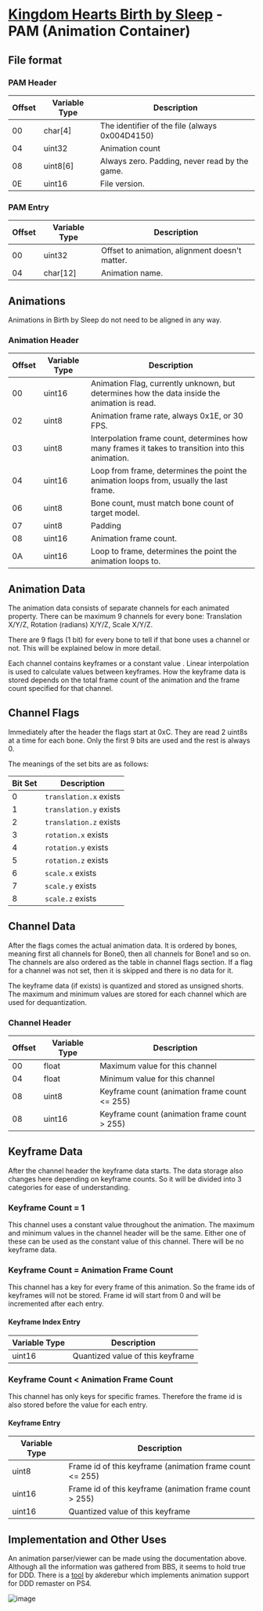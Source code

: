 # [Kingdom Hearts Birth by Sleep](index.md) - PAM (Animation Container)

## File format

### PAM Header

| Offset | Variable Type | Description |
|--------|---------------|-------------|
| 00 | char[4] | The identifier of the file (always 0x004D4150) |
| 04 | uint32 | Animation count|
| 08 | uint8[6] | Always zero. Padding, never read by the game.|
| 0E | uint16  | File version. |

### PAM Entry

| Offset | Variable Type | Description |
|--------|---------------|-------------|
| 00 | uint32 | Offset to animation, alignment doesn't matter.|
| 04 | char[12] | Animation name.|

## Animations

Animations in Birth by Sleep do not need to be aligned in any way.

### Animation Header

| Offset | Variable Type | Description |
|--------|---------------|-------------|
| 00 | uint16  | Animation Flag, currently unknown, but determines how the data inside the animation is read.|
| 02 | uint8 | Animation frame rate, always 0x1E, or 30 FPS.|
| 03 | uint8 | Interpolation frame count, determines how many frames it takes to transition into this animation.|
| 04 | uint16 | Loop from frame, determines the point the animation loops from, usually the last frame.|
| 06 | uint8 | Bone count, must match bone count of target model.|
| 07 | uint8 | Padding |
| 08 | uint16 | Animation frame count.|
| 0A | uint16 | Loop to frame, determines the point the animation loops to.|

## Animation Data

The animation data consists of separate channels for each animated property. There can be maximum 9 channels for every bone: Translation X/Y/Z, Rotation (radians) X/Y/Z, Scale X/Y/Z.

There are 9 flags (1 bit) for every bone to tell if that bone uses a channel or not. This will be explained below in more detail.

Each channel contains keyframes or a constant value . Linear interpolation is used to calculate values between keyframes. How the keyframe data is stored depends on the total frame count of the animation and the frame count specified for that channel.

## Channel Flags

Immediately after the header the flags start at 0xC. They are read 2 uint8s at a time for each bone. Only the first 9 bits are used and the rest is always 0.

The meanings of the set bits are as follows:

| Bit Set | Description
|---------|---------------
| 0       | `translation.x` exists
| 1       | `translation.y` exists
| 2       | `translation.z` exists
| 3       | `rotation.x` exists
| 4       | `rotation.y` exists
| 5       | `rotation.z` exists
| 6       | `scale.x` exists
| 7       | `scale.y` exists
| 8       | `scale.z` exists

## Channel Data

After the flags comes the actual animation data. It is ordered by bones, meaning first all channels for Bone0, then all channels for Bone1 and so on. The channels are also ordered as the table in channel flags section. If a flag for a channel was not set, then it is skipped and there is no data for it.

The keyframe data (if exists) is quantized and stored as unsigned shorts. The maximum and minimum values are stored for each channel which are used for dequantization.

### Channel Header

| Offset | Variable Type | Description |
|--------|---------------|-------------|
| 00 | float  | Maximum value for this channel|
| 04 | float  | Minimum value for this channel|
| 08 | uint8   | Keyframe count (animation frame count <= 255) |
| 08 | uint16 | Keyframe count (animation frame count > 255) |

## Keyframe Data

After the channel header the keyframe data starts. The data storage also changes here depending on keyframe counts. So it will be divided into 3 categories for ease of understanding.

### Keyframe Count = 1

This channel uses a constant value throughout the animation. The maximum and minimum values in the channel header will be the same. Either one of these can be used as the constant value of this channel. There will be no keyframe data.

### Keyframe Count = Animation Frame Count

This channel has a key for every frame of this animation. So the frame ids of keyframes will not be stored. Frame id will start from 0 and will be incremented after each entry.

#### Keyframe Index Entry

| Variable Type | Description |
|---------------|-------------|
| uint16 | Quantized value of this keyframe|

### Keyframe Count < Animation Frame Count

This channel has only keys for specific frames. Therefore the frame id is also stored before the value for each entry.

#### Keyframe Entry

| Variable Type | Description |
|---------------|-------------|
| uint8   | Frame id of this keyframe (animation frame count <= 255)|
| uint16 | Frame id of this keyframe (animation frame count > 255)|
| uint16 | Quantized value of this keyframe|

## Implementation and Other Uses

An animation parser/viewer can be made using the documentation above. Although all the information was gathered from BBS, it seems to hold true for DDD. There is a [tool](https://forum.xentax.com/viewtopic.php?p=169270&sid=51dbc614987b03be478bbcb5b90665a4#p169270) by akderebur which implements animation support for DDD remaster on PS4.

![image](./images/sora_anim.gif)
